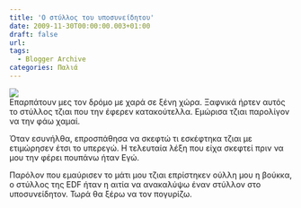 ```yaml
---
title: 'Ο στύλλος του υποσυνείδητου'
date: 2009-11-30T00:00:00.003+01:00
draft: false
url: 
tags:
  - Blogger Archive
categories: Παλιά
---
```


[![](https://blogger.googleusercontent.com/img/b/R29vZ2xl/AVvXsEhxNFfndjVfWguHc7PYaGL_LMETRVQ8ChWxfDIMHRAvG4EskPnPLpkmSeOpgcNyyo3l-Bi5-wwPResKme5huMVUn6yK_FeD3K5vqg-4jo2cc5udNf4cxSGhFo0RspoikvoGdIyC8Qxi4rE/s400/L1100424.jpg)](https://blogger.googleusercontent.com/img/b/R29vZ2xl/AVvXsEhxNFfndjVfWguHc7PYaGL_LMETRVQ8ChWxfDIMHRAvG4EskPnPLpkmSeOpgcNyyo3l-Bi5-wwPResKme5huMVUn6yK_FeD3K5vqg-4jo2cc5udNf4cxSGhFo0RspoikvoGdIyC8Qxi4rE/s1600/L1100424.jpg)  
Επαρπάτουν μες τον δρόμο με χαρά σε ξένη χώρα. Ξαφνικά ήρτεν αυτός το στύλλος τζιαι που την έφερεν κατακούτελλα. Εμώρισα τζιαι παρολίγον να την φάω χαμαί.

  

Όταν εσυνήλθα, επροσπάθησα να σκεφτώ τι εσκέφτηκα τζιαι με ετιμώρησεν έτσι το υπερεγώ. Η τελευταία λέξη που είχα σκεφτεί πριν να μου την φέρει πουπάνω ήταν Εγώ.

  

Παρόλον που εμαύρισεν το μάτι μου τζιαι επρίστηκεν ούλλη μου η βούκκα, ο στύλλος της EDF ήταν η αιτία να ανακαλύψω έναν στύλλον στο υποσυνείδητον. Τωρά θα ξέρω να τον πογυρίζω.
